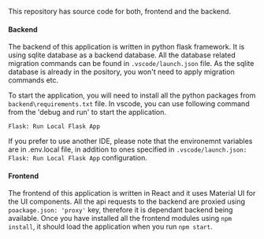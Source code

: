 This repository has source code for both, frontend and the backend. 

#### Backend
The backend of this application is written in python flask framework. It is using sqlite database as a backend database. All the database related migration commands can be found in `.vscode/launch.json` file. As the sqlite database is already in the pository, you won't need to apply migration commands etc.

To start the application, you will need to install all the python packages from `backend\requirements.txt` file. In vscode, you can use following command from the 'debug and run' to start the application.

 `Flask: Run Local Flask App`

 If you prefer to use another IDE, please note that the environemnt variables are in .env.local file, in addition to ones specified in `.vscode/launch.json: Flask: Run Local Flask App` configuration.

#### Frontend
The frontend of this application is written in React and it uses Material UI for the UI components. All the api requests to the backend are proxied using `poackage.json: 'proxy'` key, therefore it is dependant backend being available. Once you have installed all the frontend modules using `npm install`, it should load the application when you run `npm start`.